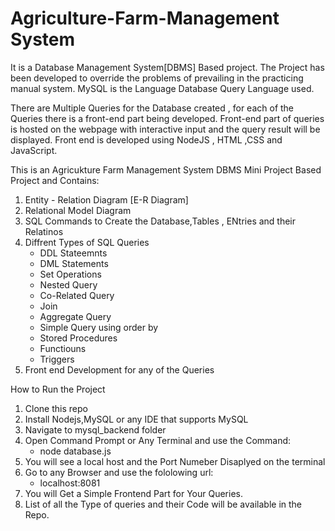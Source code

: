# Agriculture-Farm-Management System 

It is a Database Management System[DBMS] Based project.
The Project has been developed to override the problems of prevailing in the practicing manual system.
MySQL is the Language Database Query Language used.

There are Multiple Queries for the Database created , for each of the Queries there is a front-end part being developed.
Front-end part of queries is hosted on the webpage with interactive input and the query result will be displayed.
Front end is developed using NodeJS , HTML ,CSS and JavaScript.


This is an Agricukture Farm Management System DBMS Mini Project Based Project and Contains:
1. Entity - Relation Diagram [E-R Diagram]
2. Relational Model Diagram
3. SQL Commands to Create the Database,Tables , ENtries and their Relatinos
4. Diffrent Types of SQL Queries
   * DDL Stateemnts
   * DML Statements
   * Set Operations
   * Nested Query
   * Co-Related Query
   * Join 
   * Aggregate Query
   * Simple Query using order by
   * Stored Procedures
   * Functiouns
   * Triggers
5. Front end Development for any of the Queries 



How to Run the Project
1. Clone this repo
2. Install Nodejs,MySQL or any IDE that supports MySQL
3. Navigate to mysql_backend folder
4. Open Command Prompt or Any Terminal and use the Command:
    * node database.js
5. You will see a local host and the Port Numeber Disaplyed on the terminal
6. Go to any Browser and use the fololowing url:
    * localhost:8081
7. You will Get a Simple Frontend Part for Your Queries.
8. List of all the Type of queries and their Code will be available in the Repo.




